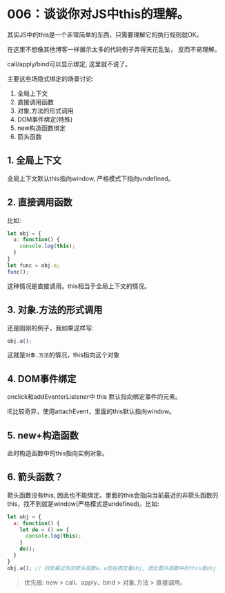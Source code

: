 # 006：谈谈你对JS中this的理解。

其实JS中的this是一个非常简单的东西，只需要理解它的执行规则就OK。

在这里不想像其他博客一样展示太多的代码例子弄得天花乱坠， 反而不易理解。

call/apply/bind可以显示绑定, 这里就不说了。

主要这些场隐式绑定的场景讨论:

1. 全局上下文
2. 直接调用函数
3. 对象.方法的形式调用
4. DOM事件绑定(特殊)
5. new构造函数绑定
6. 箭头函数

## 1. 全局上下文

全局上下文默认this指向window, 严格模式下指向undefined。

## 2. 直接调用函数

比如:
```js
let obj = {
  a: function() {
    console.log(this);
  }
}
let func = obj.a;
func();
```
这种情况是直接调用。this相当于全局上下文的情况。

## 3. 对象.方法的形式调用
还是刚刚的例子，我如果这样写:
```js
obj.a();
```
这就是`对象.方法`的情况，this指向这个对象

## 4. DOM事件绑定
onclick和addEventerListener中 this 默认指向绑定事件的元素。

IE比较奇异，使用attachEvent，里面的this默认指向window。

## 5. new+构造函数
此时构造函数中的this指向实例对象。

## 6. 箭头函数？

箭头函数没有this, 因此也不能绑定。里面的this会指向当前最近的非箭头函数的this，找不到就是window(严格模式是undefined)。比如:
```js
let obj = {
  a: function() {
    let do = () => {
      console.log(this);
    }
    do();
  }
}
obj.a(); // 找到最近的非箭头函数a，a现在绑定着obj, 因此箭头函数中的this是obj
```

> 优先级: new  > call、apply、bind  > 对象.方法 > 直接调用。